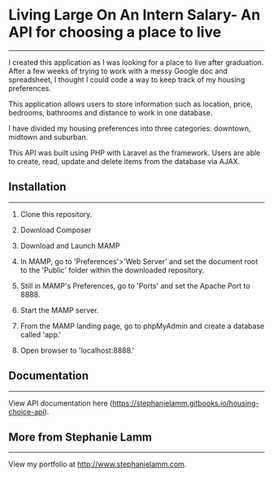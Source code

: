 # Living Large On An Intern Salary- An API for choosing a place to live
------
I created this application as I was looking for a place to live after graduation. After a few weeks of trying to work with a messy Google doc and spreadsheet, I thought I could code a way to keep track of my housing preferences.

This application allows users to store information such as location, price, bedrooms, bathrooms and distance to work in one database.

I have divided my housing preferences into three categories: downtown, midtown and suburban.

This API was built using PHP with Laravel as the framework. Users are able to create, read, update and delete items from the database via AJAX.

## Installation
------
1. Clone this repository.

2. Download Composer

3. Download and Launch MAMP

4. In MAMP, go to 'Preferences'>'Web Server' and set the document root to the 'Public' folder within the downloaded repository.

5. Still in MAMP's Preferences, go to 'Ports' and set the Apache Port to 8888.

6. Start the MAMP server.

7. From the MAMP landing page, go to phpMyAdmin and create a database called 'app.'

7. Open browser to 'localhost:8888.'


## Documentation
------
View API documentation here (https://stephanielamm.gitbooks.io/housing-choice-api).

## More from Stephanie Lamm
------
View my portfolio at http://www.stephanielamm.com.
